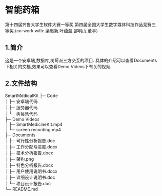 # 智能药箱
第十四届齐鲁大学生软件大赛一等奖,第四届全国大学生数字媒体科技作品竞赛三等奖.(co-work with: 梁惠新,叶蕴盈,邵明山,董亭)
## 1.简介
这是一个安卓端,数据库,树莓派三方交互的项目. 具体的介绍可以查看Documents下相关的文档,效果可以查看Demo Videos下有关的视频.
## 2.文件结构

SmartMddicalKit
├─ Code<br/>
│    ├─ 安卓端代码<br/>
│    ├─ 服务器代码<br/>
│    └─ 树莓派代码<br/>
├─ Demo Videos<br/>
│    ├─ SmartMedicineKit.mp4<br/>
│    └─ screen recording.mp4<br/>
├─ Documents<br/>
│    ├─ 可行性分析报告.doc<br/>
│    ├─ 工作分配与进度.docx<br/>
│    ├─ 技术分析报告.docx<br/>
│    ├─ 架构.png<br/>
│    ├─ 特色分析报告.docx<br/>
│    ├─ 用户使用说明书.docx<br/>
│    ├─ 详细设计说明书.doc<br/>
│    └─ 项目设计报告.doc<br/>
└─ README.md<br/>


